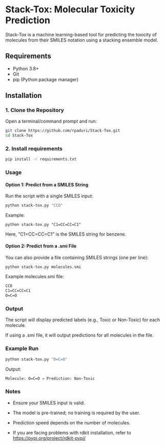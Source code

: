 # Stack-Tox: Molecular Toxicity Prediction

Stack-Tox is a machine learning-based tool for predicting the toxicity of molecules from their SMILES notation using a stacking ensemble model.

## Requirements
- Python 3.8+
- Git
- pip (Python package manager)

## Installation

### 1. Clone the Repository
Open a terminal/command prompt and run:
```bash
git clone https://github.com/rpaduri/Stack-Tox.git
cd Stack-Tox
```
### 2. Install requirements
```bash
pip install -r requirements.txt
```

### Usage
#### Option 1: Predict from a SMILES String

Run the script with a single SMILES input:
```bash
python stack-tox.py "CCO"
```

Example:
```
python stack-tox.py "C1=CC=CC=C1"
```

Here, "C1=CC=CC=C1" is the SMILES string for benzene.

#### Option 2: Predict from a .smi File

You can also provide a file containing SMILES strings (one per line):
```bash
python stack-tox.py molecules.smi
```

Example molecules.smi file:
```txt
CCO
C1=CC=CC=C1
O=C=O
```
### Output

The script will display predicted labels (e.g., Toxic or Non-Toxic) for each molecule.

If using a .smi file, it will output predictions for all molecules in the file.

### Example Run
```bash
python stack-tox.py "O=C=O"
```

Output:
``` bash
Molecule: O=C=O → Prediction: Non-Toxic
```
### Notes

- Ensure your SMILES input is valid.

- The model is pre-trained; no training is required by the user.

- Prediction speed depends on the number of molecules.
-  If you are facing problems with rdkit installation, refer to https://pypi.org/project/rdkit-pypi/
